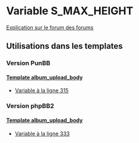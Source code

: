 # Variable S_MAX_HEIGHT
[Explication sur le forum des forums](http://forum.forumactif.com/t294113-listing-des-variables#S_MAX_HEIGHT)

## Utilisations dans les templates

### Version PunBB

#### [Template album_upload_body](punbb/album_upload_body.md)
* [Variable à la ligne 315](../punbb/album_upload_body.tpl#L315)

### Version phpBB2

#### [Template album_upload_body](subsilver/album_upload_body.md)
* [Variable à la ligne 333](../subsilver/album_upload_body.tpl#L333)